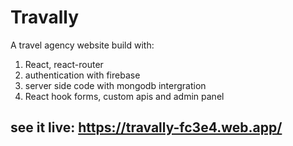 # Travally

A travel agency website build with: 
1. React, react-router
2. authentication with firebase
3. server side code with mongodb intergration
4. React hook forms, custom apis and admin panel

## see it live: https://travally-fc3e4.web.app/
